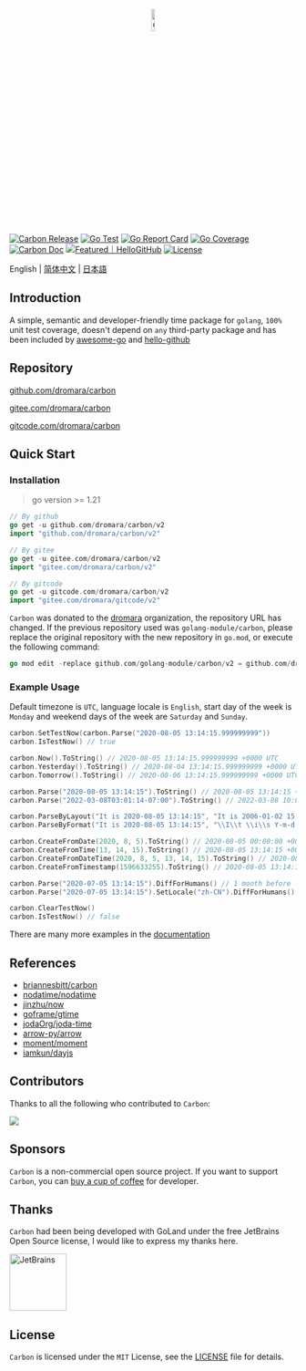 <p align="center" style="margin-bottom: -10px"><a href="https://carbon.go-pkg.com/" target="_blank"><img src="https://gitee.com/dromara/carbon/raw/master/logo.svg" width="10%" alt="carbon" /></a></p>

[![Carbon Release](https://img.shields.io/github/release/dromara/carbon.svg)](https://github.com/dromara/carbon/releases)
[![Go Test](https://github.com/dromara/carbon/actions/workflows/test.yml/badge.svg)](https://github.com/dromara/carbon/actions)
[![Go Report Card](https://goreportcard.com/badge/github.com/dromara/carbon/v2)](https://goreportcard.com/report/github.com/dromara/carbon/v2)
[![Go Coverage](https://codecov.io/gh/dromara/carbon/branch/master/graph/badge.svg)](https://codecov.io/gh/dromara/carbon)
[![Carbon Doc](https://img.shields.io/badge/go.dev-reference-brightgreen?logo=go&logoColor=white&style=flat)](https://pkg.go.dev/github.com/dromara/carbon/v2)
<a href="https://hellogithub.com/en/repository/dromara/carbon" target="_blank"><img src="https://api.hellogithub.com/v1/widgets/recommend.svg?rid=0eddd8c3469549b7b246f85a83d1c42e&claim_uid=kKBvMpyxSgLhmJO&theme=small" alt="Featured｜HelloGitHub" /></a>
[![License](https://img.shields.io/github/license/dromara/carbon)](https://github.com/dromara/carbon/blob/master/LICENSE)

English | [简体中文](README.cn.md) | [日本語](README.jp.md)

## Introduction

A simple, semantic and developer-friendly time package for `golang`, `100%` unit test coverage, doesn't depend on `any` third-party package and has been included by [awesome-go](https://github.com/avelino/awesome-go#date-and-time "awesome-go") and [hello-github](https://hellogithub.com/en/repository/dromara/carbon "hello-github")

## Repository

[github.com/dromara/carbon](https://github.com/dromara/carbon "github.com/dromara/carbon")

[gitee.com/dromara/carbon](https://gitee.com/dromara/carbon "gitee.com/dromara/carbon")

[gitcode.com/dromara/carbon](https://gitcode.com/dromara/carbon "gitcode.com/dromara/carbon")

## Quick Start

### Installation
> go version >= 1.21

```go
// By github
go get -u github.com/dromara/carbon/v2
import "github.com/dromara/carbon/v2"

// By gitee
go get -u gitee.com/dromara/carbon/v2
import "gitee.com/dromara/carbon/v2"

// By gitcode
go get -u gitcode.com/dromara/carbon/v2
import "gitee.com/dromara/gitcode/v2"
```

`Carbon` was donated to the [dromara](https://dromara.org/ "dromara") organization, the repository URL has changed. If
the previous repository used was `golang-module/carbon`, please replace the original repository with the new repository
in `go.mod`, or execute the following command:

```go
go mod edit -replace github.com/golang-module/carbon/v2 = github.com/dromara/carbon/v2
```

### Example Usage
Default timezone is `UTC`, language locale is `English`, start day of the week is `Monday` and weekend days of the week
are `Saturday` and `Sunday`.

```go
carbon.SetTestNow(carbon.Parse("2020-08-05 13:14:15.999999999"))
carbon.IsTestNow() // true

carbon.Now().ToString() // 2020-08-05 13:14:15.999999999 +0000 UTC
carbon.Yesterday().ToString() // 2020-08-04 13:14:15.999999999 +0000 UTC
carbon.Tomorrow().ToString() // 2020-08-06 13:14:15.999999999 +0000 UTC

carbon.Parse("2020-08-05 13:14:15").ToString() // 2020-08-05 13:14:15 +0000 UTC
carbon.Parse("2022-03-08T03:01:14-07:00").ToString() // 2022-03-08 10:01:14 +0000 UTC

carbon.ParseByLayout("It is 2020-08-05 13:14:15", "It is 2006-01-02 15:04:05").ToString() // 2020-08-05 13:14:15 +0000 UTC
carbon.ParseByFormat("It is 2020-08-05 13:14:15", "\\I\\t \\i\\s Y-m-d H:i:s").ToString() // 2020-08-05 13:14:15 +0000 UTC

carbon.CreateFromDate(2020, 8, 5).ToString() // 2020-08-05 00:00:00 +0000 UTC
carbon.CreateFromTime(13, 14, 15).ToString() // 2020-08-05 13:14:15 +0000 UTC
carbon.CreateFromDateTime(2020, 8, 5, 13, 14, 15).ToString() // 2020-08-05 13:14:15 +0000 UTC
carbon.CreateFromTimestamp(1596633255).ToString() // 2020-08-05 13:14:15 +0000 UTC

carbon.Parse("2020-07-05 13:14:15").DiffForHumans() // 1 month before
carbon.Parse("2020-07-05 13:14:15").SetLocale("zh-CN").DiffForHumans() // 1 月前

carbon.ClearTestNow()
carbon.IsTestNow() // false
```

There are many more examples in the <a href="https://carbon.go-pkg.com" target="_blank">documentation</a>

## References

* [briannesbitt/carbon](https://github.com/briannesbitt/Carbon)
* [nodatime/nodatime](https://github.com/nodatime/nodatime)
* [jinzhu/now](https://github.com/jinzhu/now)
* [goframe/gtime](https://github.com/gogf/gf/tree/master/os/gtime)
* [jodaOrg/joda-time](https://github.com/jodaOrg/joda-time)
* [arrow-py/arrow](https://github.com/arrow-py/arrow)
* [moment/moment](https://github.com/moment/moment)
* [iamkun/dayjs](https://github.com/iamkun/dayjs)

## Contributors
Thanks to all the following who contributed to `Carbon`:

<a href="https://github.com/dromara/carbon/graphs/contributors"><img src="https://contrib.rocks/image?repo=dromara/carbon&max=100&columns=16" /></a>

## Sponsors

`Carbon` is a non-commercial open source project. If you want to support `Carbon`, you can [buy a cup of coffee](https://opencollective.com/go-carbon) for developer.

## Thanks

`Carbon` had been being developed with GoLand under the free JetBrains Open Source license, I would like to express my
thanks here.

<a href="https://www.jetbrains.com"><img src="https://foruda.gitee.com/images/1704325523163241662/1bf21f86_544375.png" height="100" alt="JetBrains"/></a>

## License

`Carbon` is licensed under the `MIT` License, see the [LICENSE](./LICENSE) file for details.
